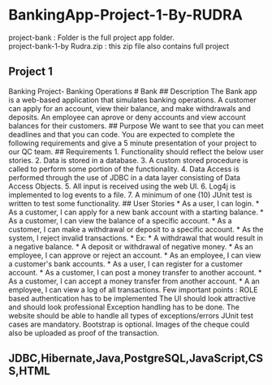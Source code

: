 # BankingApp-Project-1-By-RUDRA
project-bank : Folder is the full project app folder.<br>
project-bank-1-by Rudra.zip : this zip file also contains full project<br>
<h2>Project 1</h2>
Banking Project-
Banking Operations # Bank ## Description The Bank app is a web-based application that simulates banking operations. A customer can apply for an account, view their balance, and make withdrawals and deposits. An employee can aprove or deny accounts and view account balances for their customers. ## Purpose We want to see that you can meet deadlines and that you can code. You are expected to complete the following requirements and give a 5 minute presentation of your project to our QC team. ## Requirements 1. Functionality should reflect the below user stories. 2. Data is stored in a database. 3. A custom stored procedure is called to perform some portion of the functionality. 4. Data Access is performed through the use of JDBC in a data layer consisting of Data Access Objects. 5. All input is received using the web UI. 6. Log4j is implemented to log events to a file. 7. A minimum of one (10) JUnit test is written to test some functionality. ## User Stories * As a user, I can login. * As a customer, I can apply for a new bank account with a starting balance. * As a customer, I can view the balance of a specific account. * As a customer, I can make a withdrawal or deposit to a specific account. * As the system, I reject invalid transactions. * Ex: * A withdrawal that would result in a negative balance. * A deposit or withdrawal of negative money. * As an employee, I can approve or reject an account. * As an employee, I can view a customer's bank accounts. * As a user, I can register for a customer account. * As a customer, I can post a money transfer to another account. * As a customer, I can accept a money transfer from another account. * A an employee, I can view a log of all transactions. Few important points : ROLE based authentication has to be implemented The UI should look attractive and should look professional Exception handling has to be done. The website should be able to handle all types of exceptions/errors JUnit test cases are mandatory. Bootstrap is optional. Images of the cheque could also be uploaded as proof of the transaction.
<h2>JDBC,Hibernate,Java,PostgreSQL,JavaScript,CSS,HTML</h2>

